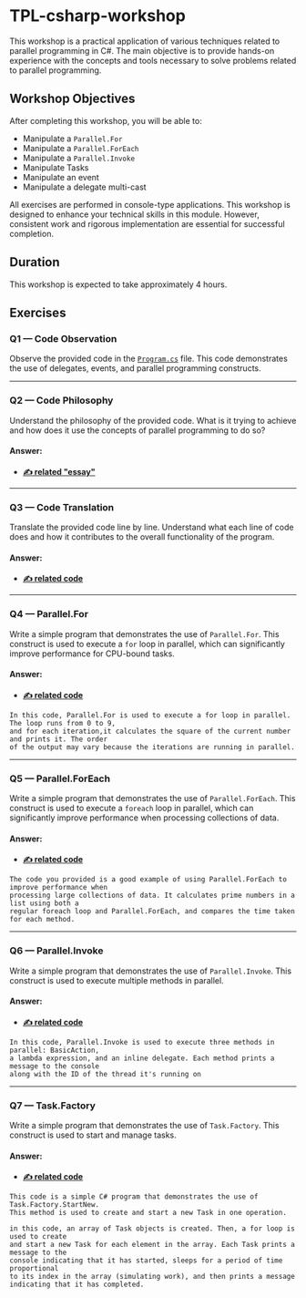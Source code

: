 ﻿# TPL-csharp-workshop

This workshop is a practical application of various techniques related to parallel programming in C#. The main objective is to provide hands-on experience with the concepts and tools necessary to solve problems related to parallel programming.

## Workshop Objectives

After completing this workshop, you will be able to:

- Manipulate a `Parallel.For`
- Manipulate a `Parallel.ForEach`
- Manipulate a `Parallel.Invoke`
- Manipulate Tasks
- Manipulate an event
- Manipulate a delegate multi-cast

All exercises are performed in console-type applications. This workshop is designed to enhance your technical skills in this module. However, consistent work and rigorous implementation are essential for successful completion.

## Duration

This workshop is expected to take approximately 4 hours.

## Exercises

### Q1 — Code Observation

Observe the provided code in the [`Program.cs`](https://github.com/sikatikenmogne/TPL-csharp-workshop/blob/main/Program.cs) file. This code demonstrates the use of delegates, events, and parallel programming constructs.

---

### Q2 — Code Philosophy

Understand the philosophy of the provided code. What is it trying to achieve and how does it use the concepts of parallel programming to do so?

#### Answer:
- **[✍️ related "essay"](https://github.com/sikatikenmogne/TPL-csharp-workshop/blob/2-code-philosophy/README.md#q2--code-philosophy)**

---

### Q3 — Code Translation

Translate the provided code line by line. Understand what each line of code does and how it contributes to the overall functionality of the program.

#### Answer:
- **[✍️ related code](https://github.com/sikatikenmogne/TPL-csharp-workshop/blob/3-code-translation/Program.cs)**

---

### Q4 — Parallel.For

Write a simple program that demonstrates the use of `Parallel.For`. This construct is used to execute a `for` loop in parallel, which can significantly improve performance for CPU-bound tasks.

#### Answer:
- **[✍️ related code](https://github.com/sikatikenmogne/TPL-csharp-workshop/blob/4-parallel-for/Program.cs)**

```text
In this code, Parallel.For is used to execute a for loop in parallel. The loop runs from 0 to 9,
and for each iteration,it calculates the square of the current number and prints it. The order 
of the output may vary because the iterations are running in parallel.
```

---

### Q5 — Parallel.ForEach

Write a simple program that demonstrates the use of `Parallel.ForEach`. This construct is used to execute a `foreach` loop in parallel, which can significantly improve performance when processing collections of data.

#### Answer:
- **[✍️ related code](https://github.com/sikatikenmogne/TPL-csharp-workshop/blob/5-parallel-foreach/Program.cs)**

```text
The code you provided is a good example of using Parallel.ForEach to improve performance when
processing large collections of data. It calculates prime numbers in a list using both a 
regular foreach loop and Parallel.ForEach, and compares the time taken for each method.
```

---

### Q6 — Parallel.Invoke

Write a simple program that demonstrates the use of `Parallel.Invoke`. This construct is used to execute multiple methods in parallel.

#### Answer:
- **[✍️ related code](https://github.com/sikatikenmogne/TPL-csharp-workshop/blob/6-parallel-invoke/Program.cs)**

```text
In this code, Parallel.Invoke is used to execute three methods in parallel: BasicAction, 
a lambda expression, and an inline delegate. Each method prints a message to the console 
along with the ID of the thread it's running on
```

---

### Q7 — Task.Factory

Write a simple program that demonstrates the use of `Task.Factory`. This construct is used to start and manage tasks.

#### Answer:
- **[✍️ related code](https://github.com/sikatikenmogne/TPL-csharp-workshop/blob/7-parallel-factory/Program.cs)**

```text
This code is a simple C# program that demonstrates the use of Task.Factory.StartNew.
This method is used to create and start a new Task in one operation.

in this code, an array of Task objects is created. Then, a for loop is used to create
and start a new Task for each element in the array. Each Task prints a message to the 
console indicating that it has started, sleeps for a period of time proportional 
to its index in the array (simulating work), and then prints a message indicating that it has completed. 
```
